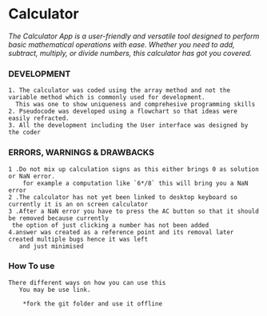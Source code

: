 # Calculator
*The Calculator App is a user-friendly and versatile tool designed to perform basic mathematical operations with ease. Whether you need to add, subtract, multiply, or divide numbers, this calculator has got you covered.*  
### DEVELOPMENT
    1. The calculator was coded using the array method and not the variable method which is commonly used for development. 
      This was one to show uniqueness and comprehesive programming skills
    2. Pseudocode was developed using a flowchart so that ideas were easily refracted.
    3. All the development including the User interface was designed by the coder

### ERRORS, WARNINGS & DRAWBACKS         
    1 .Do not mix up calculation signs as this either brings 0 as solution or NaN error.
        for example a computation like `6*/8` this will bring you a NaN error
    2 .The calculator has not yet been linked to desktop keyboard so currently it is an on screen calculator
    3 .After a NaN error you have to press the AC button so that it should be removed because currently
     the option of just clicking a number has not been added
    4.answer was created as a reference point and its removal later created multiple bugs hence it was left 
       and just minimised
### How To use
    There different ways on how you can use this 
       You may be use link.
        
        *fork the git folder and use it offline

 

      
